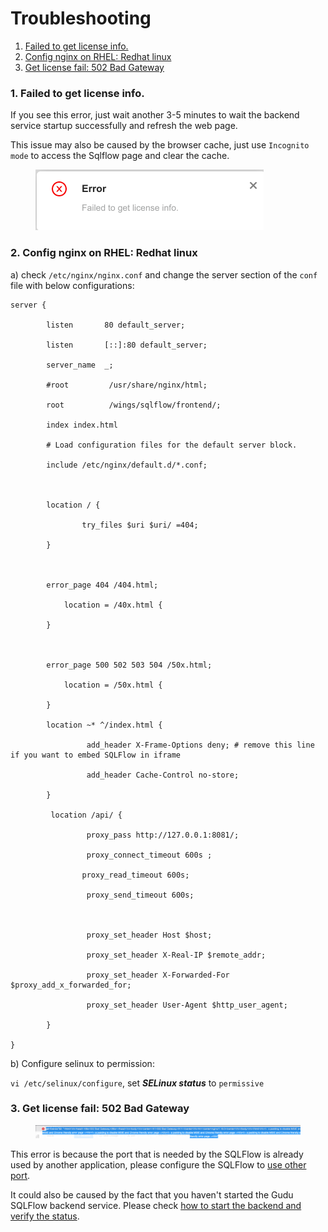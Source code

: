 # Troubleshooting

1. [Failed to get license info.](troubleshooting.md#1.-failed-to-get-license-info.)
2. [Config nginx on RHEL: Redhat linux](troubleshooting.md#2.-config-nginx-on-rhel-redhat-linux)
3. [Get license fail: 502 Bad Gateway](troubleshooting.md#3.-get-license-fail-502-bad-gateway)

### 1. Failed to get license info.

If you see this error, just wait another 3-5 minutes to wait the backend service startup successfully and refresh the web page.

This issue may also be caused by the browser cache, just use `Incognito mode` to access the Sqlflow page and clear the cache.

<figure><img src="../../.gitbook/assets/sqlflow-install-failed-to-get-license-info (1).png" alt=""><figcaption></figcaption></figure>

### 2. Config nginx on RHEL: Redhat linux

a) check `/etc/nginx/nginx.conf` and change the server section of the `conf` file with below configurations:

```
server {

        listen       80 default_server;

        listen       [::]:80 default_server;

        server_name  _;

        #root         /usr/share/nginx/html;

        root          /wings/sqlflow/frontend/;

        index index.html

        # Load configuration files for the default server block.

        include /etc/nginx/default.d/*.conf;

 

        location / {

                try_files $uri $uri/ =404;

        }

 

        error_page 404 /404.html;

            location = /40x.html {

        }

 

        error_page 500 502 503 504 /50x.html;

            location = /50x.html {

        }

        location ~* ^/index.html {

                 add_header X-Frame-Options deny; # remove this line if you want to embed SQLFlow in iframe

                 add_header Cache-Control no-store;

        }

         location /api/ {

                 proxy_pass http://127.0.0.1:8081/;

                 proxy_connect_timeout 600s ;

                proxy_read_timeout 600s;

                 proxy_send_timeout 600s;

 

                 proxy_set_header Host $host;

                 proxy_set_header X-Real-IP $remote_addr;

                 proxy_set_header X-Forwarded-For $proxy_add_x_forwarded_for;

                 proxy_set_header User-Agent $http_user_agent;

        }

}
```

b) Configure selinux to permission:&#x20;

`vi /etc/selinux/configure`, set _**SELinux status**_ to `permissive`

### 3. Get license fail: 502 Bad Gateway

<figure><img src="../../.gitbook/assets/sqlflow-install-502-bad-gateway (1).png" alt=""><figcaption></figcaption></figure>

This error is because the port that is needed by the SQLFlow is already used by another application, please configure the SQLFlow to [use other port](linux.md#customize-the-port).

It could also be caused by the fact that you haven't started the Gudu SQLFlow backend service. Please check [how to start the backend and verify the status](linux.md#start-backend-services).

